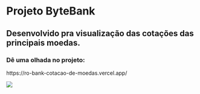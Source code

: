 <h1>Projeto ByteBank </h1>
<h2>Desenvolvido pra visualização das cotações das principais moedas.</h2>
<h3>Dê uma olhada no projeto: </h3>
<p>https://ro-bank-cotacao-de-moedas.vercel.app/</p>
<img src= 'https://github.com/RomuloDeyvid/RoBank-CotacaoDeMoedas/assets/120958836/7be99dab-7f28-4acc-bd3c-2850f694b161'>
